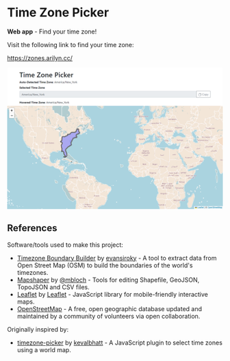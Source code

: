 # Time Zone Picker

**Web app** - Find your time zone!

Visit the following link to find your time zone:

https://zones.arilyn.cc/

![](docs\images\example.png)

## References

Software/tools used to make this project:

-   [Timezone Boundary Builder](https://github.com/evansiroky/timezone-boundary-builder) by [evansiroky](https://github.com/evansiroky) - A tool to extract data from Open Street Map (OSM) to build the boundaries of the world's timezones.
-   [Mapshaper](https://github.com/mbloch/mapshaper) by [@mbloch](https://github.com/mbloch) - Tools for editing Shapefile, GeoJSON, TopoJSON and CSV files.
-   [Leaflet](https://github.com/Leaflet/Leaflet) by [Leaflet](https://github.com/Leaflet) - JavaScript library for mobile-friendly interactive maps.
-   [OpenStreetMap](https://www.openstreetmap.org/copyright) - A free, open geographic database updated and
    maintained by a community of volunteers via open collaboration.

Originally inspired by:

-   [timezone-picker](https://github.com/kevalbhatt/timezone-picker) by [kevalbhatt](https://github.com/kevalbhatt) - A JavaScript plugin to select time zones using a world map.

